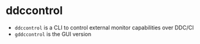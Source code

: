 # ddccontrol

- `ddccontrol` is a CLI to control external monitor capabilities over DDC/CI
- `gddccontrol` is the GUI version
